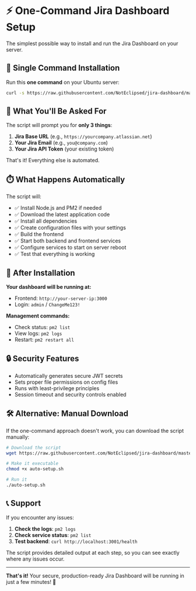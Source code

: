 # ⚡ One-Command Jira Dashboard Setup

The simplest possible way to install and run the Jira Dashboard on your server.

## 🚀 Single Command Installation

Run this **one command** on your Ubuntu server:

```bash
curl -s https://raw.githubusercontent.com/NotEclipsed/jira-dashboard/master/scripts/auto-setup.sh | bash
```

## 📝 What You'll Be Asked For

The script will prompt you for **only 3 things**:

1. **Jira Base URL** (e.g., `https://yourcompany.atlassian.net`)
2. **Your Jira Email** (e.g., `you@company.com`)  
3. **Your Jira API Token** (your existing token)

That's it! Everything else is automated.

## ⏱️ What Happens Automatically

The script will:
- ✅ Install Node.js and PM2 if needed
- ✅ Download the latest application code
- ✅ Install all dependencies
- ✅ Create configuration files with your settings
- ✅ Build the frontend
- ✅ Start both backend and frontend services
- ✅ Configure services to start on server reboot
- ✅ Test that everything is working

## 🎯 After Installation

**Your dashboard will be running at:**
- Frontend: `http://your-server-ip:3000`
- Login: `admin` / `ChangeMe123!`

**Management commands:**
- Check status: `pm2 list`
- View logs: `pm2 logs`
- Restart: `pm2 restart all`

## 🔒 Security Features

- Automatically generates secure JWT secrets
- Sets proper file permissions on config files
- Runs with least-privilege principles
- Session timeout and security controls enabled

## 🛠️ Alternative: Manual Download

If the one-command approach doesn't work, you can download the script manually:

```bash
# Download the script
wget https://raw.githubusercontent.com/NotEclipsed/jira-dashboard/master/scripts/auto-setup.sh

# Make it executable
chmod +x auto-setup.sh

# Run it
./auto-setup.sh
```

## 📞 Support

If you encounter any issues:

1. **Check the logs**: `pm2 logs`
2. **Check service status**: `pm2 list`
3. **Test backend**: `curl http://localhost:3001/health`

The script provides detailed output at each step, so you can see exactly where any issues occur.

---

**That's it!** Your secure, production-ready Jira Dashboard will be running in just a few minutes! 🎉

